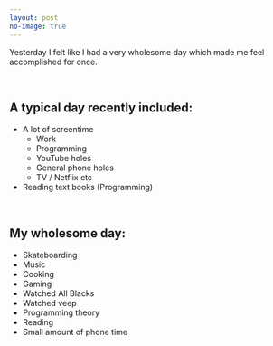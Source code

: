 ```yaml
---
layout: post
no-image: true
---
```


Yesterday I felt like I had a very wholesome day which made me feel accomplished for once. 

<br>

## A typical day recently included:
- A lot of screentime
    - Work
    - Programming
    - YouTube holes
    - General phone holes
    - TV / Netflix etc
- Reading text books (Programming)

<br>
    
## My wholesome day:
- Skateboarding
- Music 
- Cooking 
- Gaming 
- Watched All Blacks
- Watched veep 
- Programming theory 
- Reading 
- Small amount of phone time